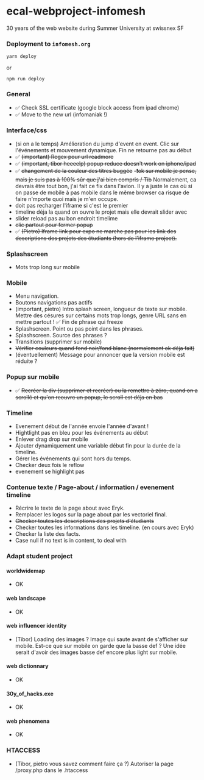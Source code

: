 # ecal-webproject-infomesh
30 years of the web website during Summer University at swissnex SF

### Deployment to `infomesh.org`
```
yarn deploy
```

or

```
npm run deploy
```

### General
- ✅ Check SSL certificate (google block access from ipad chrome)
- ✅ Move to the new url (infomaniak !)

### Interface/css
- (si on a le temps) Amélioration du jump d'event en event. Clic sur l'événements et mouvement dynamique. Fin ne retourne pas au début
- ✅ ~~(important) Regex pour url readmore~~
- ✅ ~~(important, tibor heeeelp) popup reduce doesn't work on iphone/ipad~~
- ✅ ~~changement de la couleur des titres buggée~~
    -~~❗️ok sur mobile je pense, mais je suis pas à 100% sûr que j'ai bien compris / Tib~~ Normalement, ca devrais être tout bon, j'ai fait ce fix dans l'avion. Il y a juste le cas où si on passe de mobile à pas mobile dans le même browser ca risque de faire n'mporte quoi mais je m'en occupe. 
- doit pas recharger l'iframe si c'est le premier
- timeline déja la quand on ouvre le projet mais elle devrait slider avec
- slider reload pas au bon endroit timelime
- ~~clic partout pour fermer popup~~
- ✅ ~~(Pietro) Iframe link pour expo ne marche pas pour les link des descriptions des projets des étudiants (hors de l'iframe project).~~

### Splashscreen 
- Mots trop long sur mobile

### Mobile
- Menu navigation.
- Boutons navigations pas actifs
- (important, pietro) Intro splash screen, longueur de texte sur mobile. Mettre des césures sur certains mots trop longs, genre URL sans en mettre partout ! ✅ Fin de phrase qui freeze
- Splashscreen. Point ou pas point dans les phrases.
- Splashscreen. Source des phrases ?  
- Transitions (supprimer sur mobile)
- ~~Vérifier couleurs quand fond noir/fond blanc (normalement ok déja fait)~~
- (éventuellement) Message pour annoncer que la version mobile est réduite ?

### Popup sur mobile
- ✅ ~~Recréer la div (supprimer et recréer) ou la remettre à zéro, quand on a scrollé et qu'on reouvre un popup, le scroll est déja en bas~~

### Timeline
- Evenement début de l'année envoie l'année d'avant !
- Hightlight pas en bleu pour les événements au début
- Enlever drag drop sur mobile
- Ajouter dynamiquement une variable début fin pour la durée de la timeline.
- Gérer les événements qui sont hors du temps. 
- Checker deux fois le reflow
- evenement se highlight pas

### Contenue texte / Page-about / information / evenement timeline
- Récrire le texte de la page about avec Eryk.
- Remplacer les logos sur la page about par les vectoriel final. 
- ~~Checker toutes les descriptions des projets d'étudiants~~
- Checker toutes les informations dans les timeline. (en cours avec Eryk)
- Checker la liste des facts.
- Case null if no text is in content, to deal with

### Adapt student project
#### worldwidemap
- OK

#### web landscape
- OK

#### web influencer identity
- (Tibor) Loading des images ? Image qui saute avant de s'afficher sur mobile. Est-ce que sur mobile on garde que la basse def ? Une idée serait d'avoir des images basse def encore plus light sur mobile. 

#### web dictionnary
- OK

#### 30y_of_hacks.exe
- OK

#### web phenomena 
- OK

### HTACCESS
- (Tibor, pietro vous savez comment faire ça ?) Autoriser la page /proxy.php dans le .htaccess









